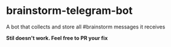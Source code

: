 # brainstorm-telegram-bot
A bot that collects and store all #brainstorm messages it receives

**Stil doesn't work. Feel free to PR your fix**
